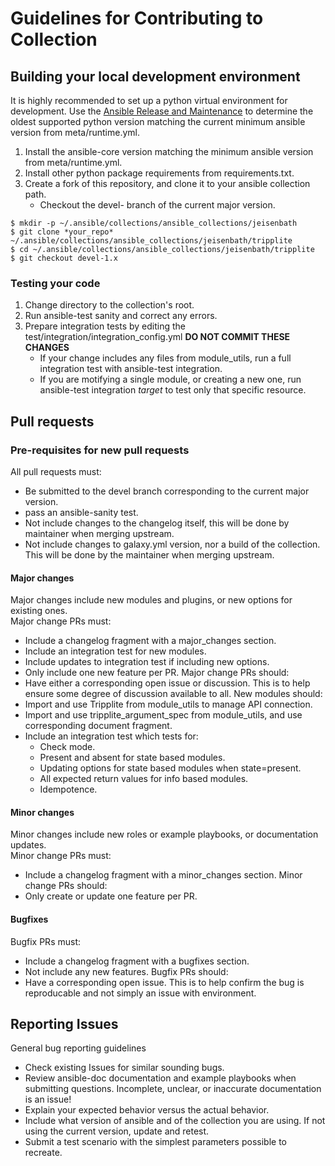 # Guidelines for Contributing to Collection

## Building your local development environment

It is highly recommended to set up a python virtual environment for development.
Use the [Ansible Release and Maintenance](https://docs.ansible.com/ansible/latest/reference_appendices/release_and_maintenance.html) to determine the oldest supported python version matching the current minimum ansible version from meta/runtime.yml.  
1. Install the ansible-core version matching the minimum ansible version from meta/runtime.yml.  
2. Install other python package requirements from requirements.txt.  
3. Create a fork of this repository, and clone it to your ansible collection path.
   - Checkout the devel- branch of the current major version.

```
$ mkdir -p ~/.ansible/collections/ansible_collections/jeisenbath
$ git clone *your_repo* ~/.ansible/collections/ansible_collections/jeisenbath/tripplite
$ cd ~/.ansible/collections/ansible_collections/jeisenbath/tripplite
$ git checkout devel-1.x
```

### Testing your code

1. Change directory to the collection's root.  
2. Run ansible-test sanity and correct any errors.  
3. Prepare integration tests by editing the test/integration/integration_config.yml **DO NOT COMMIT THESE CHANGES**  
    - If your change includes any files from module_utils, run a full integration test with ansible-test integration.  
    - If you are motifying a single module, or creating a new one, run ansible-test integration *target* to test only that specific resource.  

## Pull requests

### Pre-requisites for new pull requests

All pull requests must:
- Be submitted to the devel branch corresponding to the current major version.  
- pass an ansible-sanity test.  
- Not include changes to the changelog itself, this will be done by maintainer when merging upstream.  
- Not include changes to galaxy.yml version, nor a build of the collection. This will be done by the maintainer when merging upstream.  

#### Major changes

Major changes include new modules and plugins, or new options for existing ones.  
Major change PRs must:
- Include a changelog fragment with a major_changes section.
- Include an integration test for new modules.
- Include updates to integration test if including new options.
- Only include one new feature per PR.
Major change PRs should:
- Have either a corresponding open issue or discussion. This is to help ensure some degree of discussion available to all.
New modules should:
- Import and use Tripplite from module_utils to manage API connection.
- Import and use tripplite_argument_spec from module_utils, and use corresponding document fragment.
- Include an integration test which tests for:
  - Check mode.
  - Present and absent for state based modules.
  - Updating options for state based modules when state=present.
  - All expected return values for info based modules.
  - Idempotence.

#### Minor changes

Minor changes include new roles or example playbooks, or documentation updates.  
Minor change PRs must:
- Include a changelog fragment with a minor_changes section.
Minor change PRs should:
- Only create or update one feature per PR.

#### Bugfixes

Bugfix PRs must:
- Include a changelog fragment with a bugfixes section.
- Not include any new features.
Bugfix PRs should:
- Have a corresponding open issue. This is to help confirm the bug is reproducable and not simply an issue with environment.

## Reporting Issues

General bug reporting guidelines
- Check existing Issues for similar sounding bugs.
- Review ansible-doc documentation and example playbooks when submitting questions. Incomplete, unclear, or inaccurate documentation is an issue!
- Explain your expected behavior versus the actual behavior.
- Include what version of ansible and of the collection you are using. If not using the current version, update and retest.
- Submit a test scenario with the simplest parameters possible to recreate.
